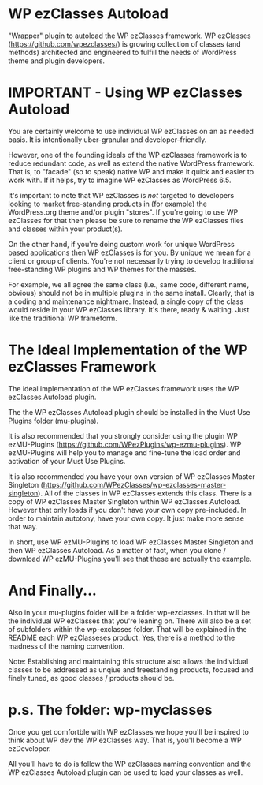 WP ezClasses Autoload
=====================

"Wrapper" plugin to autoload the WP ezClasses framework. WP ezClasses (https://github.com/wpezclasses/) is growing collection of classes (and methods) architected and engineered to fulfill the needs of WordPress theme and plugin developers.



IMPORTANT - Using WP ezClasses Autoload
=======================================

You are certainly welcome to use individual WP ezClasses on an as needed basis. It is intentionally uber-granular and developer-friendly.

However, one of the founding ideals of the WP ezClasses framework is to reduce redundant code, as well as extend the native WordPress framework. That is, to "facade" (so to speak) native WP and make it quick and easier to work with. If it helps, try to imagine WP ezClasses as WordPress 6.5.

It's important to note that WP ezClasses is *not* targeted to developers looking to market free-standing products in (for example) the WordPress.org theme and/or plugin "stores". If you're going to use WP ezClasses for that then please be sure to rename the WP ezClasses files and classes within your product(s). 

On the other hand, if you're doing custom work for unique WordPress based applications then WP ezClasses is for you. By unique we mean for a client or group of clients. You're not necessarily trying to develop traditional free-standing WP plugins and WP themes for the masses. 

For example, we all agree the same class (i.e., same code, different name, obvious) should not be in multiple plugins in the same install. Clearly, that is a coding and maintenance nightmare. Instead, a single copy of the class would reside in your WP ezClasses library. It's there, ready & waiting. Just like the traditional WP frameform.



The Ideal Implementation of the WP ezClasses Framework
======================================================

The ideal implementation of the WP ezClasses framework uses the WP ezClasses Autoload plugin. 

The the WP ezClasses Autoload plugin should be installed in the Must Use Plugins folder (mu-plugins).

It is also recommended that you strongly consider using the plugin WP ezMU-Plugins (https://github.com/WPezPlugins/wp-ezmu-plugins). WP ezMU-Plugins will help you to manage and fine-tune the load order and activation of your Must Use Plugins.

It is also recommended you have your own version of WP ezClasses Master Singleton (https://github.com/WPezClasses/wp-ezclasses-master-singleton). All of the classes in WP ezClasses extends this class. There is a copy of WP ezClasses Master Singleton within WP ezClasses Autoload. However that only loads if you don't have your own copy pre-included. In order to maintain autotony, have your own copy. It just make more sense that way.

In short, use WP ezMU-Plugins to load WP ezClasses Master Singleton and then WP ezClasses Autoload. As a matter of fact, when you clone / download WP ezMU-Plugins you'll see that these are actually the example. 



And Finally...
==============

Also in your mu-plugins folder will be a folder wp-ezclasses. In that will be the individual WP ezClasses that you're leaning on. There will also be a set of subfolders within the wp-exclasses folder. That will be explained in the README each WP ezClasseses product. Yes, there is a method to the madness of the naming convention. 

Note: Establishing and maintaining this structure also allows the individual classes to be addressed as unqiue and freestanding products, focused and finely tuned, as good classes / products should be. 



p.s. The folder: wp-myclasses
==========================

Once you get comfortble with WP ezClasses we hope you'll be inspired to think about WP dev the WP ezClasses way. That is, you'll become a WP ezDeveloper. 

All you'll have to do is follow the WP ezClasses naming convention and the WP ezClasses Autoload plugin can be used to load your classes as well.